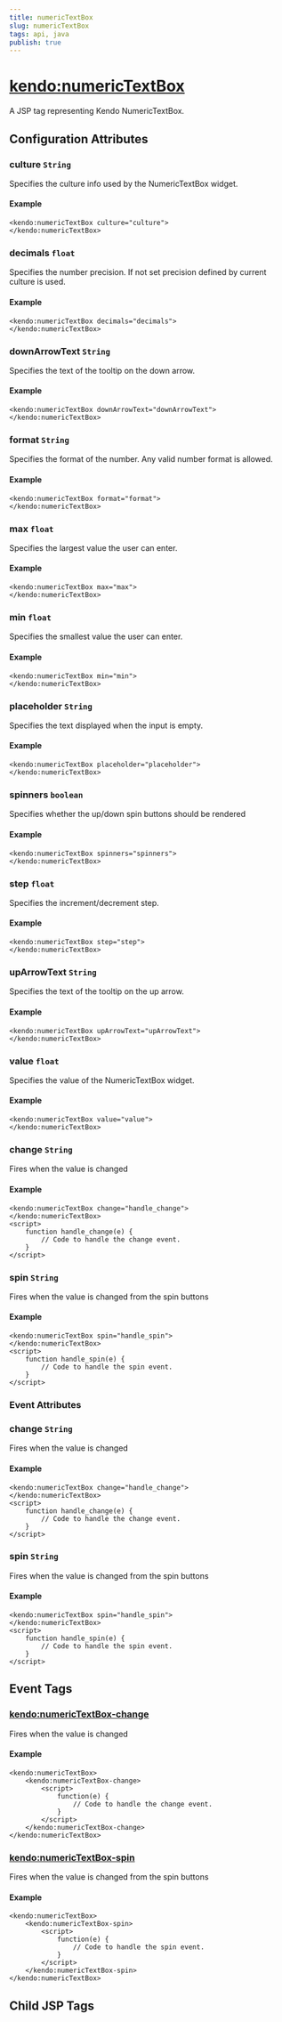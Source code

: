 ```yaml
---
title: numericTextBox
slug: numericTextBox
tags: api, java
publish: true
---
```


# <kendo:numericTextBox>
A JSP tag representing Kendo NumericTextBox.

## Configuration Attributes


### culture `String`

Specifies the culture info used by the NumericTextBox widget.

#### Example
    <kendo:numericTextBox culture="culture">
    </kendo:numericTextBox>



### decimals `float`

Specifies the number precision. If not set precision defined by current culture is used.

#### Example
    <kendo:numericTextBox decimals="decimals">
    </kendo:numericTextBox>



### downArrowText `String`

Specifies the text of the tooltip on the down arrow.

#### Example
    <kendo:numericTextBox downArrowText="downArrowText">
    </kendo:numericTextBox>



### format `String`

Specifies the format of the number. Any valid number format is allowed.

#### Example
    <kendo:numericTextBox format="format">
    </kendo:numericTextBox>



### max `float`

Specifies the largest value the user can enter.

#### Example
    <kendo:numericTextBox max="max">
    </kendo:numericTextBox>



### min `float`

Specifies the smallest value the user can enter.

#### Example
    <kendo:numericTextBox min="min">
    </kendo:numericTextBox>



### placeholder `String`

Specifies the text displayed when the input is empty.

#### Example
    <kendo:numericTextBox placeholder="placeholder">
    </kendo:numericTextBox>



### spinners `boolean`

Specifies whether the up/down spin buttons should be rendered

#### Example
    <kendo:numericTextBox spinners="spinners">
    </kendo:numericTextBox>



### step `float`

Specifies the increment/decrement step.

#### Example
    <kendo:numericTextBox step="step">
    </kendo:numericTextBox>



### upArrowText `String`

Specifies the text of the tooltip on the up arrow.

#### Example
    <kendo:numericTextBox upArrowText="upArrowText">
    </kendo:numericTextBox>



### value `float`

Specifies the value of the NumericTextBox widget.

#### Example
    <kendo:numericTextBox value="value">
    </kendo:numericTextBox>



### change `String`

Fires when the value is changed

#### Example
    <kendo:numericTextBox change="handle_change">
    </kendo:numericTextBox>
    <script>
        function handle_change(e) {
            // Code to handle the change event.
        }
    </script>



### spin `String`

Fires when the value is changed from the spin buttons

#### Example
    <kendo:numericTextBox spin="handle_spin">
    </kendo:numericTextBox>
    <script>
        function handle_spin(e) {
            // Code to handle the spin event.
        }
    </script>



### Event Attributes


### change `String`

Fires when the value is changed

#### Example
    <kendo:numericTextBox change="handle_change">
    </kendo:numericTextBox>
    <script>
        function handle_change(e) {
            // Code to handle the change event.
        }
    </script>



### spin `String`

Fires when the value is changed from the spin buttons

#### Example
    <kendo:numericTextBox spin="handle_spin">
    </kendo:numericTextBox>
    <script>
        function handle_spin(e) {
            // Code to handle the spin event.
        }
    </script>


## Event Tags


### <kendo:numericTextBox-change>

Fires when the value is changed

#### Example
    <kendo:numericTextBox>
        <kendo:numericTextBox-change>
            <script>
                function(e) {
                    // Code to handle the change event.
                }
            </script>
        </kendo:numericTextBox-change>
    </kendo:numericTextBox>

 

### <kendo:numericTextBox-spin>

Fires when the value is changed from the spin buttons

#### Example
    <kendo:numericTextBox>
        <kendo:numericTextBox-spin>
            <script>
                function(e) {
                    // Code to handle the spin event.
                }
            </script>
        </kendo:numericTextBox-spin>
    </kendo:numericTextBox>

 

## Child JSP Tags
  
